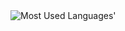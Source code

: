 <picture>
  <source media="(prefers-color-scheme: dark)" srcset="https://github-used-languages.vercel.app/tcondack?theme=dark">
  <img alt="Most Used Languages'" src="https://github-used-languages.vercel.app/your-github-username">
</picture>
